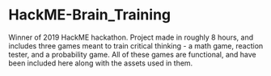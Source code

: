 # HackME-Brain_Training

Winner of 2019 HackME hackathon. Project made in roughly 8 hours, and includes three games meant to train critical thinking - a math game, reaction tester, and a probability game. All of these games are functional, and have been included here along with the assets used in them.
